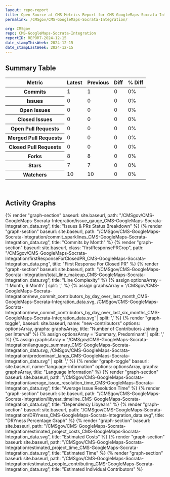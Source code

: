 ```yaml
---
layout: repo-report
title: Open Source at CMS Metrics Report for CMS-GoogleMaps-Socrata-Integration | REPORT-2024-12-15
permalink: /CMSgov/CMS-GoogleMaps-Socrata-Integration/

org: CMSgov
repo: CMS-GoogleMaps-Socrata-Integration
reportID: REPORT-2024-12-15
date_stampThisWeek: 2024-12-15
date_stampLastWeek: 2024-12-15
---
```

<div class="summary-table">
  <table class="usa-table usa-table--borderless">
    <h2> Summary Table </h2>
    <thead>
      <tr>
        <th scope="col">Metric</th>
        <th scope="col">Latest</th>
        <th scope="col">Previous</th>
        <th scope="col">Diff</th>
        <th scope="col">% Diff</th>
      </tr>
    </thead>
    <tbody>
      <tr>
        <th scope="row">Commits</th>
        <td>1</td>
        <td>1</td>
        <td style="" >0</td>
        <td style="" >0%</td>
      </tr>
      <tr>
        <th scope="row">Issues</th>
        <td>0</td>
        <td>0</td>
        <td style="" >0</td>
        <td style="" >0%</td>
      </tr>
      <tr>
        <th scope="row">Open Issues</th>
        <td>0</td>
        <td>0</td>
        <td style="" >0</td>
        <td style="" >0%</td>
      </tr>
      <tr>
        <th scope="row">Closed Issues</th>
        <td>0</td>
        <td>0</td>
        <td style="" >0</td>
        <td style="" >0%</td>
      </tr>
      <tr>
        <th scope="row">Open Pull Requests</th>
        <td>0</td>
        <td>0</td>
        <td style="" >0</td>
        <td style="" >0%</td>
      </tr>
      <tr>
        <th scope="row">Merged Pull Requests</th>
        <td>0</td>
        <td>0</td>
        <td style="" >0</td>
        <td style="" >0%</td>
      </tr>
      <tr>
        <th scope="row">Closed Pull Requests</th>
        <td>0</td>
        <td>0</td>
        <td style="" >0</td>
        <td style="" >0%</td>
      </tr>
      <tr>
        <th scope="row">Forks</th>
        <td>8</td>
        <td>8</td>
        <td style="" >0</td>
        <td style="" >0%</td>
      </tr>
      <tr>
        <th scope="row">Stars</th>
        <td>7</td>
        <td>7</td>
        <td style="" >0</td>
        <td style="" >0%</td>
      </tr>
      <tr>
        <th scope="row">Watchers</th>
        <td>10</td>
        <td>10</td>
        <td style="" >0</td>
        <td style="" >0%</td>
      </tr>
    </tbody>
  </table>
</div>
<div class="graph-container">
  <br>
  <h2>Activity Graphs</h2>
  <div class="all-graphs">
    <!--- Issues/PRs Status Breakdown Graph -->
    {% render "graph-section"  baseurl: site.baseurl, path: "/CMSgov/CMS-GoogleMaps-Socrata-Integration/issue_gauge_CMS-GoogleMaps-Socrata-Integration_data.svg", title: "Issues & PRs Status Breakdown" %}
    <!--- Contributor Activity Line Graph -->
    {% render "graph-section" baseurl: site.baseurl, path: "/CMSgov/CMS-GoogleMaps-Socrata-Integration/commit_sparklines_CMS-GoogleMaps-Socrata-Integration_data.svg", title: "Commits by Month" %}
    <!--- First Response For Closed PR Scatterplot -->
    {% render "graph-section" baseurl: site.baseurl, class: "firstResponsePRCrop", path: "/CMSgov/CMS-GoogleMaps-Socrata-Integration/firstResponseForClosedPR_CMS-GoogleMaps-Socrata-Integration_data.png", title: "First Response For Closed PR" %}
    <!--- Line Complexity Graphs -->
    {% render "graph-section" baseurl: site.baseurl, path: "/CMSgov/CMS-GoogleMaps-Socrata-Integration/total_line_makeup_CMS-GoogleMaps-Socrata-Integration_data.svg", title: "Line Complexity" %}
    <!--- New Commit Contributors by Day over Last Month and Last 6 Months -->
      {% assign optionsArray = '1 Month, 6 Month' | split: ',' %}
      {% assign graphsArray = '/CMSgov/CMS-GoogleMaps-Socrata-Integration/new_commit_contributors_by_day_over_last_month_CMS-GoogleMaps-Socrata-Integration_data.svg, /CMSgov/CMS-GoogleMaps-Socrata-Integration/new_commit_contributors_by_day_over_last_six_months_CMS-GoogleMaps-Socrata-Integration_data.svg' | split: ',' %}
      {% render "graph-toggle", baseurl: site.baseurl, name: "new-contributors" options: optionsArray, graphs: graphsArray, title: "Number of Contributors Joining per Interval" %}
    <!-- Languages Graphs - Summary + Predominant -->
    {% assign optionsArray = 'Summary, Predominant' | split: ',' %}
    {% assign graphsArray = "/CMSgov/CMS-GoogleMaps-Socrata-Integration/language_summary_CMS-GoogleMaps-Socrata-Integration_data.svg, /CMSgov/CMS-GoogleMaps-Socrata-Integration/predominant_langs_CMS-GoogleMaps-Socrata-Integration_data.svg" | split: ',' %}
    {% render "graph-toggle" baseurl: site.baseurl, name:"language-information" options: optionsArray, graphs: graphsArray, title: "Language Information" %}
    <!-- Average Issue Resolution Time -->
    {% render "graph-section" baseurl: site.baseurl, path: "/CMSgov/CMS-GoogleMaps-Socrata-Integration/average_issue_resolution_time_CMS-GoogleMaps-Socrata-Integration_data.svg", title: "Average Issue Resolution Time" %}
    <!-- Libyear Timeline Graph -->
    {% render "graph-section" baseurl: site.baseurl, path: "/CMSgov/CMS-GoogleMaps-Socrata-Integration/libyear_timeline_CMS-GoogleMaps-Socrata-Integration_data.svg", title: "Dependency Libyears" %}
    <!-- DRYness Percentages Graph -->
    {% render "graph-section" baseurl: site.baseurl, path: "/CMSgov/CMS-GoogleMaps-Socrata-Integration/DRYness_CMS-GoogleMaps-Socrata-Integration_data.svg", title: "DRYness Percentage Graph" %}
    <!-- Cost Estimate Chart -->
    {% render "graph-section" baseurl: site.baseurl, path: "/CMSgov/CMS-GoogleMaps-Socrata-Integration/estimated_project_costs_CMS-GoogleMaps-Socrata-Integration_data.svg", title: "Estimated Costs" %}
     <!-- Time Estimate Chart -->
    {% render "graph-section" baseurl: site.baseurl, path: "/CMSgov/CMS-GoogleMaps-Socrata-Integration/estimated_project_time_CMS-GoogleMaps-Socrata-Integration_data.svg", title: "Estimated Time" %}
    <!-- Contributor Estimate Chart -->
    {% render "graph-section" baseurl: site.baseurl, path: "/CMSgov/CMS-GoogleMaps-Socrata-Integration/estimated_people_contributing_CMS-GoogleMaps-Socrata-Integration_data.svg", title: "Estimated Individual Contributors" %}
</div>
